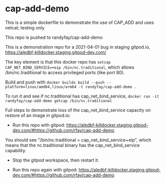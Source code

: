 # cap-add-demo
This is a simple dockerfile to demonstrate the use of CAP_ADD and uses netcat; testing only

This repo is pushed to randyfay/cap-add-demo

This is a demonstration repo for a 2021-04-01 bug in staging gitpod.io, https://aledbf-killdocker.staging.gitpod-dev.com/

The key element is that this docker repo has `setcap CAP_NET_BIND_SERVICE=+eip /bin/nc.traditional`, which allows /bin/nc.traditional to access privileged ports (like port 80).

Build and push with `docker buildx build --push --platform=linux/amd64,linux/arm64 -t randyfay/cap-add-demo .`

To run it and see if nc.traditional has cap_net_bind_service, `docker run -it randyfay/cap-add-demo getcap /bin/nc.traditional`

Full steps to demonstrate loss of the cap_net_bind_service capacity on restore of an image in gitpod.io:

* Run this repo with gitpod: https://aledbf-killdocker.staging.gitpod-dev.com/#https://github.com/rfay/cap-add-demo
    
You should see "/bin/nc.traditional = cap_net_bind_service+eip", which means that the nc.traditional binary has the cap_net_bind_service capability.

* Stop the gitpod workspace, then restart it. 

* Run this repo again with gitpod: https://aledbf-killdocker.staging.gitpod-dev.com/#https://github.com/rfay/cap-add-demo
